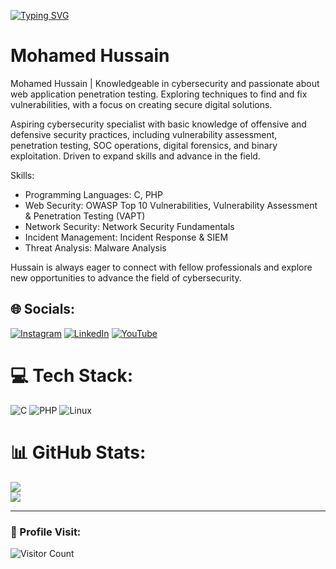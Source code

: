 [![Typing SVG](https://readme-typing-svg.demolab.com?font=Fira+Code&pause=1000&color=00F712&random=false&width=435&lines=Hey%2C+I'm+Nitin+(Malwarekid)+)](https://git.io/typing-svg)
 
# Mohamed Hussain 

Mohamed Hussain | Knowledgeable in cybersecurity and passionate about web application penetration testing. Exploring techniques to find and fix vulnerabilities, with a focus on creating secure digital solutions.

Aspiring cybersecurity specialist with basic knowledge of offensive and defensive security practices, including vulnerability assessment, penetration testing, SOC operations, digital forensics, and binary exploitation. Driven to expand skills and advance in the field.

Skills:
- Programming Languages: C, PHP
- Web Security: OWASP Top 10 Vulnerabilities, Vulnerability Assessment & Penetration Testing (VAPT)
- Network Security: Network Security Fundamentals
- Incident Management: Incident Response & SIEM
- Threat Analysis: Malware Analysis

Hussain is always eager to connect with fellow professionals and explore new opportunities to advance the field of cybersecurity.

## 🌐 Socials:
[![Instagram](https://img.shields.io/badge/Instagram-%23E4405F.svg?logo=Instagram&logoColor=white)](https://www.instagram.com/the_mdhussain/profilecard/) [![LinkedIn](https://img.shields.io/badge/LinkedIn-%230077B5.svg?logo=linkedin&logoColor=white)](https://in.linkedin.com/in/mohamed-hussain-036833261) [![YouTube](https://img.shields.io/badge/YouTube-%23FF0000.svg?logo=YouTube&logoColor=white)](https://www.youtube.com/@vulnsecure) 

# 💻 Tech Stack:
![C](https://img.shields.io/badge/C-%2300599C.svg?style=for-the-badge&logo=c&logoColor=white) 
![PHP](https://img.shields.io/badge/PHP-%23777BB4.svg?style=for-the-badge&logo=php&logoColor=white) 
![Linux](https://img.shields.io/badge/Linux-FCC624?style=for-the-badge&logo=linux&logoColor=black)
# 📊 GitHub Stats:
<!--![](https://github-readme-stats.vercel.app/api?username=md2hussain&theme=dark&hide_border=false&include_all_commits=true&count_private=false)<br/> -->
![](https://github-readme-streak-stats.herokuapp.com/?user=md2hussain&theme=dark&hide_border=false)<br/>
![](https://github-readme-stats.vercel.app/api/top-langs/?username=md2hussain&theme=dark&hide_border=false&include_all_commits=true&count_private=false&layout=compact)

---
### 👤 Profile Visit:
![Visitor Count](https://profile-counter.glitch.me/md2hussain/count.svg)

  
<!-- Proudly created with GPRM ( https://gprm.itsvg.in ) -->


<!---
Itzcloudyy/Itzcloudyy is a ✨ special ✨ repository because its `README.md` (this file) appears on your GitHub profile.
You can click the Preview link to take a look at your changes.
--->
